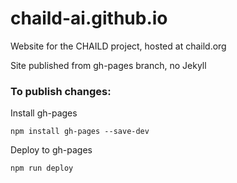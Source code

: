 # chaild-ai.github.io

Website for the CHAILD project, hosted at chaild.org

Site published from gh-pages branch, no Jekyll

### To publish changes:

Install gh-pages

``npm install gh-pages --save-dev``

Deploy to gh-pages

``npm run deploy``
